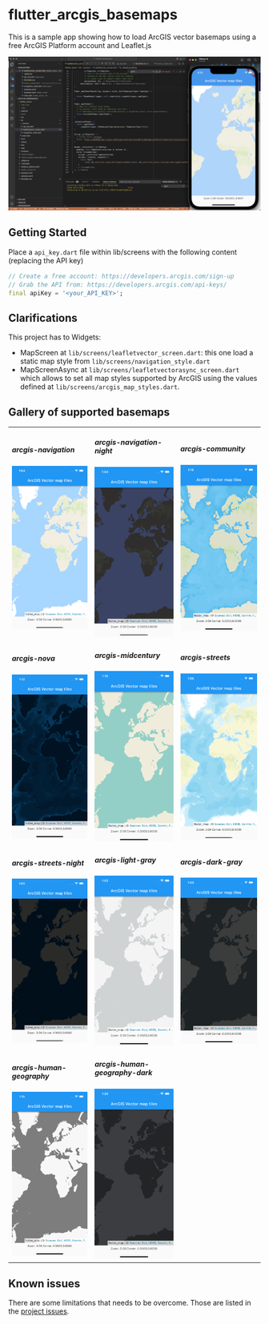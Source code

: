 # flutter_arcgis_basemaps

This is a sample app showing how to load ArcGIS vector basemaps using a free 
ArcGIS Platform account and Leaflet.js

![VSCode Screenshot](./assets/screenshot-arcgis-flutter.png)

## Getting Started

Place a `api_key.dart` file within lib/screens with the following content (replacing the API key)

```dart
// Create a free account: https://developers.arcgis.com/sign-up
// Grab the API from: https://developers.arcgis.com/api-keys/
final apiKey = '<your_API_KEY>';
```

## Clarifications

This project has to Widgets:

* MapScreen at `lib/screens/leafletvector_screen.dart`: this one load a static map style from `lib/screens/navigation_style.dart`
* MapScreenAsync at `lib/screens/leafletvectorasync_screen.dart` which allows to set all map styles supported by ArcGIS using the values defined at `lib/screens/arcgis_map_styles.dart`.

## Gallery of supported basemaps

<table>
    <tr>
        <td>
            <h5>arcgis-navigation</h5>
            <img src="./assets/arcgis-navigation.png" alt="example screenshot" width="292" />
        </td>
        <td>
            <h5>arcgis-navigation-night</h5>
            <img src="./assets/arcgis-navigation-night.png" alt="example screenshot" width="292" />
        </td>
        <td>
            <h5>arcgis-community</h5>
            <img src="./assets/arcgis-community.png" alt="example screenshot" width="292" />
        </td>
    </tr>
    <tr>
        <td>
            <h5>arcgis-nova</h5>
            <img src="./assets/arcgis-nova.png" alt="example screenshot" width="292" />
        </td>
        <td>
            <h5>arcgis-midcentury</h5>
            <img src="./assets/arcgis-midcentury.png" alt="example screenshot" width="292" />
        </td>
        <td>
            <h5>arcgis-streets</h5>
            <img src="./assets/arcgis-streets.png" alt="example screenshot" width="292" />
        </td>
    </tr>
    <tr>
        <td>
            <h5>arcgis-streets-night</h5>
            <img src="./assets/arcgis-streets-night.png" alt="example screenshot" width="292" />
        </td>
        <td>
            <h5>arcgis-light-gray</h5>
            <img src="./assets/arcgis-light-gray.png" alt="example screenshot" width="292" />
        </td>
        <td>
            <h5>arcgis-dark-gray</h5>
            <img src="./assets/arcgis-dark-gray.png" alt="example screenshot" width="292" />
        </td>
    </tr>
    <tr>
        <td>
            <h5>arcgis-human-geography</h5>
            <img src="./assets/arcgis-human-geography.png" alt="example screenshot" width="292" />
        </td>
        <td>
            <h5>arcgis-human-geography-dark</h5>
            <img src="./assets/arcgis-human-geography-dark.png" alt="example screenshot" width="292" />
        </td>
        <td></td>
    </tr>
</table>

## Known issues

There are some limitations that needs to be overcome. Those are listed in the [project issues](https://github.com/hhkaos/flutter_arcgis_basemaps/issues).
